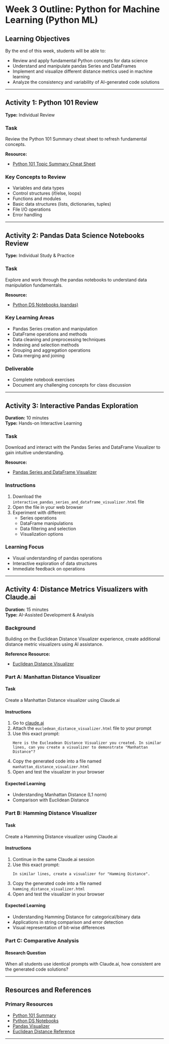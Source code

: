 # Week 3 Outline: Python for Machine Learning (Python ML)

## Learning Objectives
By the end of this week, students will be able to:
- Review and apply fundamental Python concepts for data science
- Understand and manipulate pandas Series and DataFrames
- Implement and visualize different distance metrics used in machine learning
- Analyze the consistency and variability of AI-generated code solutions

---

## Activity 1: Python 101 Review
**Type:** Individual Review

### Task
Review the Python 101 Summary cheat sheet to refresh fundamental concepts.

**Resource:**
- [Python 101 Topic Summary Cheat Sheet](https://github.com/sjasthi/python101/blob/main/presentations/python101_topic_summary_cheatsheet.pdf)

### Key Concepts to Review
- Variables and data types
- Control structures (if/else, loops)
- Functions and modules
- Basic data structures (lists, dictionaries, tuples)
- File I/O operations
- Error handling

---

## Activity 2: Pandas Data Science Notebooks Review
**Type:** Individual Study & Practice

### Task
Explore and work through the pandas notebooks to understand data manipulation fundamentals.

**Resource:**
- [Python DS Notebooks (pandas)](https://github.com/sjasthi/Python-DS-Data-Science/tree/main/pandas)

### Key Learning Areas
- Pandas Series creation and manipulation
- DataFrame operations and methods
- Data cleaning and preprocessing techniques
- Indexing and selection methods
- Grouping and aggregation operations
- Data merging and joining

### Deliverable
- Complete notebook exercises
- Document any challenging concepts for class discussion

---

## Activity 3: Interactive Pandas Exploration
**Duration:** 10 minutes  
**Type:** Hands-on Interactive Learning

### Task
Download and interact with the Pandas Series and DataFrame Visualizer to gain intuitive understanding.

**Resource:**
- [Pandas Series and DataFrame Visualizer](https://github.com/sjasthi/Python-ML-Machine-Learning/blob/main/Play/interactive_pandas_series_and_dataframe_visualizer.html)

### Instructions
1. Download the `interactive_pandas_series_and_dataframe_visualizer.html` file
2. Open the file in your web browser
3. Experiment with different:
   - Series operations
   - DataFrame manipulations
   - Data filtering and selection
   - Visualization options

### Learning Focus
- Visual understanding of pandas operations
- Interactive exploration of data structures
- Immediate feedback on operations

---

## Activity 4: Distance Metrics Visualizers with Claude.ai
**Duration:** 15 minutes  
**Type:** AI-Assisted Development & Analysis

### Background
Building on the Euclidean Distance Visualizer experience, create additional distance metric visualizers using AI assistance.

**Reference Resource:**
- [Euclidean Distance Visualizer](https://github.com/sjasthi/Python-ML-Machine-Learning/blob/main/Distance_Visualizers/eucledean_distance_visualizer.html)

### Part A: Manhattan Distance Visualizer

#### Task
Create a Manhattan Distance visualizer using Claude.ai

#### Instructions
1. Go to [claude.ai](https://claude.ai)
2. Attach the `eucledean_distance_visualizer.html` file to your prompt
3. Use this exact prompt:
   ```
   Here is the Eucleadean Distance Visualizer you created. In similar lines, can you create a visualizer to demonstrate "Manhattan Distance"?
   ```
4. Copy the generated code into a file named `manhattan_distance_visualizer.html`
5. Open and test the visualizer in your browser

#### Expected Learning
- Understanding Manhattan Distance (L1 norm)
- Comparison with Euclidean Distance

### Part B: Hamming Distance Visualizer 

#### Task
Create a Hamming Distance visualizer using Claude.ai

#### Instructions
1. Continue in the same Claude.ai session
2. Use this exact prompt:
   ```
   In similar lines, create a visualizer for "Hamming Distance".
   ```
3. Copy the generated code into a file named `hamming_distance_visualizer.html`
4. Open and test the visualizer in your browser

#### Expected Learning
- Understanding Hamming Distance for categorical/binary data
- Applications in string comparison and error detection
- Visual representation of bit-wise differences

### Part C: Comparative Analysis

#### Research Question
When all students use identical prompts with Claude.ai, how consistent are the generated code solutions?




---

## Resources and References

### Primary Resources
- [Python 101 Summary](https://github.com/sjasthi/python101/blob/main/presentations/python101_topic_summary_cheatsheet.pdf)
- [Python DS Notebooks](https://github.com/sjasthi/Python-DS-Data-Science/tree/main/pandas)
- [Pandas Visualizer](https://github.com/sjasthi/Python-ML-Machine-Learning/blob/main/Play/interactive_pandas_series_and_dataframe_visualizer.html)
- [Euclidean Distance Reference](https://github.com/sjasthi/Python-ML-Machine-Learning/blob/main/Distance_Visualizers/eucledean_distance_visualizer.html)

---
